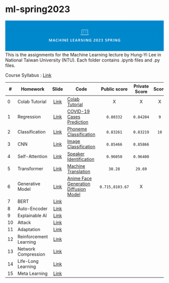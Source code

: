 # ml-spring2023
![cover](mlcover.png)
This is the assignments for the Machine Learning lecture by Hung-Yi Lee in National Taiwan University (NTU). Each folder contains .ipynb files and .py files.

Course Syllabus : [Link](https://speech.ee.ntu.edu.tw/~hylee/ml/2023-spring.php)

|#|Homework|Slide|Code|Public score|Private Score|Score|
|-|-|:-:|-|:-:|:-:|:-:|
|0|Colab Tutorial|[Link](HW0/Colab_Tutorial.pdf)|[Colab Tutorial](HW0/Colab_Tutorial.ipynb)|X|X|X|
|1|Regression|[Link](HW1/HW01.pdf)|[COVID-19 Cases Prediction](HW1/hw1.ipynb)|`0.80332`|`0.84204`|`9`|
|2|Classification|[Link](HW2/HW02.pdf)|[Phoneme Classification](HW2/hw2.ipynb)|`0.83261`|`0.83219`|`10`|
|3|CNN|[Link](HW3/HW03.pdf)|[Image Classification](HW3/hw3.ipynb)|`0.85466`|`0.85866`||
|4|Self-Attention|[Link](HW4/HW04.pdf)|[Speaker Identification](HW4/hw4.ipynb)|`0.96050`|`0.96400`||
|5|Transformer|[Link](HW5/HW05.pdf)|[Machine Translation](HW5/hw5.ipynb)|`30.28`|`29.69`||
|6|Generative Model|[Link](HW6/HW06.pdf)|[Anime Face Generation Diffusion Model](HW6/hw6.ipynb)|`0.715,8103.67`|X||
|7|BERT|[Link](HW7/HW07.pdf)|||||
|8|Auto-Encoder|[Link](HW8/HW08.pdf)|||||
|9|Explainable AI|[Link](HW9/HW09.pdf)|||||
|10|Attack|[Link](HW10/HW10.pdf)|||||
|11|Adaptation|[Link](HW11/HW11.pdf)|||||
|12|Reinforcement Learning|[Link](HW12/HW12.pdf)|||||
|13|Network Compression|[Link](HW13/HW13.pdf)|||||
|14|Life-Long Learning|[Link](HW14/HW14.pdf)|||||
|15|Meta Learning|[Link](HW15/HW15.pdf)|||||
